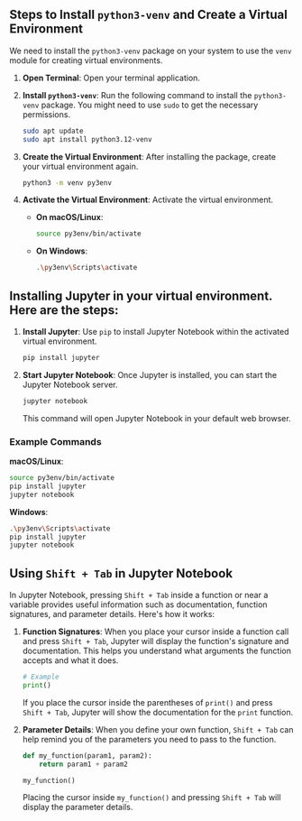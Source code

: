
## Steps to Install `python3-venv` and Create a Virtual Environment
We need to install the `python3-venv` package on your system to use the `venv` module for creating virtual environments. 

1. **Open Terminal**:
   Open your terminal application.

2. **Install `python3-venv`**:
   Run the following command to install the `python3-venv` package. You might need to use `sudo` to get the necessary permissions.

   ```sh
   sudo apt update
   sudo apt install python3.12-venv
   ```

3. **Create the Virtual Environment**:
   After installing the package, create your virtual environment again.

   ```sh
   python3 -m venv py3env
   ```

4. **Activate the Virtual Environment**:
   Activate the virtual environment.

   - **On macOS/Linux**:
     ```sh
     source py3env/bin/activate
     ```
   - **On Windows**:
     ```sh
     .\py3env\Scripts\activate
     ```

## Installing Jupyter in your virtual environment. Here are the steps:


1. **Install Jupyter**:
   Use `pip` to install Jupyter Notebook within the activated virtual environment.

   ```sh
   pip install jupyter
   ```

2. **Start Jupyter Notebook**:
   Once Jupyter is installed, you can start the Jupyter Notebook server.

   ```sh
   jupyter notebook
   ```

   This command will open Jupyter Notebook in your default web browser.

### Example Commands

**macOS/Linux**:
```sh
source py3env/bin/activate
pip install jupyter
jupyter notebook
```

**Windows**:
```sh
.\py3env\Scripts\activate
pip install jupyter
jupyter notebook
```

## Using `Shift + Tab` in Jupyter Notebook

In Jupyter Notebook, pressing `Shift + Tab` inside a function or near a variable provides useful information such as documentation, function signatures, and parameter details. Here's how it works:

1. **Function Signatures**:
   When you place your cursor inside a function call and press `Shift + Tab`, Jupyter will display the function's signature and documentation. This helps you understand what arguments the function accepts and what it does.

   ```python
   # Example
   print()
   ```

   If you place the cursor inside the parentheses of `print()` and press `Shift + Tab`, Jupyter will show the documentation for the `print` function.

2. **Parameter Details**:
   When you define your own function, `Shift + Tab` can help remind you of the parameters you need to pass to the function.

   ```python
   def my_function(param1, param2):
       return param1 + param2

   my_function()
   ```

   Placing the cursor inside `my_function()` and pressing `Shift + Tab` will display the parameter details.



